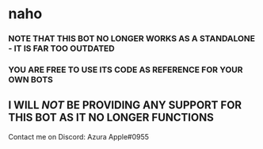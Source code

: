 # naho
### NOTE THAT THIS BOT NO LONGER WORKS AS A STANDALONE - IT IS FAR TOO OUTDATED

### YOU ARE FREE TO USE ITS CODE AS REFERENCE FOR YOUR OWN BOTS

## I WILL _NOT_ BE PROVIDING ANY SUPPORT FOR THIS BOT AS IT NO LONGER FUNCTIONS
Contact me on Discord: Azura Apple#0955
